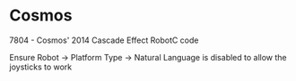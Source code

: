 Cosmos
======

7804 - Cosmos' 2014 Cascade Effect RobotC code

Ensure Robot -> Platform Type -> Natural Language is disabled to allow the joysticks to work
